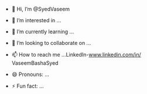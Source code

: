 - 👋 Hi, I’m @SyedVaseem
- 👀 I’m interested in ...
- 🌱 I’m currently learning ...
- 💞️ I’m looking to collaborate on ...
- 📫 How to reach me ...LinkedIn-www.linkedin.com/in/
VaseemBashaSyed


- 😄 Pronouns: ...
- ⚡ Fun fact: ...

<!---
Vaseem546/Vaseem546 is a ✨ special ✨ repository because its `README.md` (this file) appears on your GitHub profile.
You can click the Preview link to take a look at your changes.
--->
